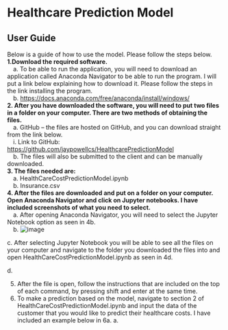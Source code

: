 ﻿# Healthcare Prediction Model
## User Guide<br />
Below is a guide of how to use the model. Please follow the steps below.<br />
**1.Download the required software.**<br />
  &emsp;a.	To be able to run the application, you will need to download an application called Anaconda Navigator to be able to run the program. I will put a link below explaining how to download it. Please follow the steps in the link installing the program. <br />
  &emsp;b.	https://docs.anaconda.com/free/anaconda/install/windows/<br />
**2.	After you have downloaded the software, you will need to put two files in a folder on your computer. There are two methods of obtaining the files.**<br />
  &emsp;a.	GitHub – the files are hosted on GitHub, and you can download straight from the link below.<br />
  &emsp;i.	Link to GitHub: https://github.com/jaypowellcs/HealthcarePredictionModel<br />
  &emsp;b.	The files will also be submitted to the client and can be manually downloaded. <br />
**3.	The files needed are:** <br />
   &emsp;a.	HealthCareCostPredictionModel.ipynb<br />
   &emsp;b.	Insurance.csv<br />
**4.	After the files are downloaded and put on a folder on your computer. Open Anaconda Navigator and click on Jupyter notebooks. I have included screenshots of what you need to select.** <br />
   &emsp;a. After opening Anaconda Navigator, you will need to select the Jupyter Notebook option as seen in 4b. <br />
   &emsp;b.	 ![image](https://github.com/jaypowellcs/HealthcarePredictionModel/assets/60851811/6cc06115-0973-416b-bc62-7d2af5780e79)<br />

c.	After selecting Jupyter Notebook you will be able to see all the files on your computer and navigate to the folder you downloaded the files into and open HealthCareCostPredictionModel.ipynb as seen in 4d. <br />

d.	 

5.	After the file is open, follow the instructions that are included on the top of each command, by pressing shift and enter at the same time.
6.	To make a prediction based on the model, navigate to section 2 of HealthCareCostPredictionModel.ipynb and input the data of the customer that you would like to predict their healthcare costs. I have included an example below in 6a. 
a.	 
 
